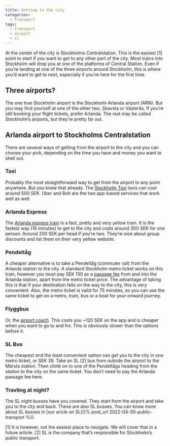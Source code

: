 ```yaml
---
title: Getting to the city
categories:
  - Transport
tags:
  - transport
  - airport
  - sl
---
```


At the center of the city is Stockholms Centralstation. This is the easiest [1] point to start if you want to get to any other part of the city. Most trains into Stockholm will drop you at one of the platforms of Central Station. Even if you’re landing at one of the three airports around Stockholm, this is where you’d want to get to next, especially if you’re here for the first time.
## Three airports?
The one true Stockholm airport is the Stockholm Arlanda airport (ARN). But you may find yourself at one of the other two, Skavsta or Västerås. If you’re still booking your flight tickets, prefer Arlanda. The rest may be called Stockholm’s airports, but they’re pretty far out. 
## Arlanda airport to Stockholms Centralstation
There are several ways of getting from the airport to the city and you can choose your pick, depending on the time you have and money you want to shell out.
### Taxi
Probably the most straightforward way to get from the airport to any point anywhere. But you knew that already. The [Stockholm Taxi]( https://www.taxistockholm.se/en/) taxis can cost around 500 SEK. Uber and Bolt are the two app-based services that work well as well.
### Arlanda Express
The [Arlanda express train]( https://www.arlandaexpress.com/tickets/tickets-prices) is a fast, pretty and very yellow train. It is the fastest way (18 minutes) to get to the city and costs around 300 SEK for one person. Around 200 SEK per head if you’re two. They’re nice about group discounts and list them on their very yellow website.
### Pendeltåg
A cheaper alternative is to take a Pendeltåg (commuter rail) from the Arlanda station to the city. A standard Stockholm metro ticket works on this train, however you must pay SEK 130 as a [passage fee]( https://www.swedavia.com/arlanda/train/) from and into the Arlanda station, apart from the metro ticket price. The advantage of taking this is that if your destination falls on the way to the city, this is very convenient. Also, the metro ticket is valid for 75 minutes, so you can use the same ticket to get on a metro, train, bus or a boat for your onward journey.
### Flyggbus
Or, the [airport coach]( https://www.flygbussarna.se/priser). This costs you ~120 SEK on the app and is cheaper when you want to go to and fro. This is obviously slower than the options before it.
### SL Bus
The cheapest and the least convenient option can get you to the city in one metro ticket, or SEK 39. Take an SL [2] bus from outside the airport to the Märsta station. Then climb on to one of the Pendeltågs heading from the station to the city on the same ticket. You don’t need to pay the Arlanda passage fee here. 
### Travling at night?
The SL night busses have you covered. They start from the airport and take you to the city and back. These are also SL busses. You can know more about SL busses in [our aricle on SL]({% post_url 2022-04-30-public-transport %}).

[1] It is however, not the easiest place to navigate. We will cover that in a future article.
[2] SL is the company that’s responsible for Stockholm’s public transport.

